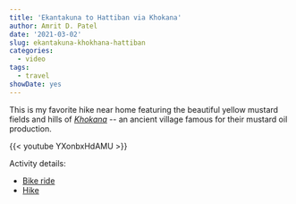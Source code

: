 ```yaml
---
title: 'Ekantakuna to Hattiban via Khokana'
author: Amrit D. Patel
date: '2021-03-02'
slug: ekantakuna-khokhana-hattiban
categories:
  - video
tags:
  - travel
showDate: yes
---
```


This is my favorite hike near home featuring the beautiful yellow mustard fields and hills of [_Khokana_](https://en.wikipedia.org/wiki/Khokana) -- an ancient village famous for their mustard oil production.

{{< youtube YXonbxHdAMU >}}

Activity details:

- [Bike ride](https://connect.garmin.com/modern/activity/6358647215?share_unique_id=28) 
- [Hike](https://connect.garmin.com/modern/activity/6359216337?share_unique_id=30)
